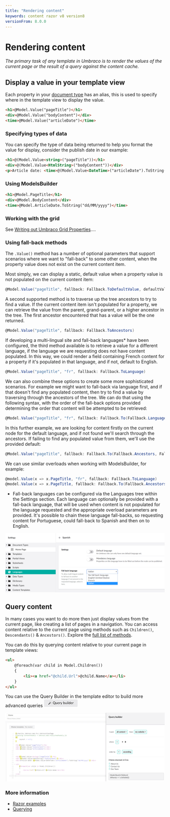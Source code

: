 ```yaml
---
title: "Rendering content"
keywords: content razor v8 version8
versionFrom: 8.0.0
---
```

# Rendering content

_The primary task of any template in Umbraco is to render the values of the current page or the result of a query against the content cache._

## Display a value in your template view

Each property in your [document type](../../Data/Defining-Content/index.md#what-is-a-document-type) has an alias, this is used to specify where in the template view to display the value.

```html
<h1>@Model.Value("pageTitle")</h1>
<div>@Model.Value("bodyContent")</div>
<time>@Model.Value("articleDate")</time>
```

### Specifying types of data

You can specify the type of data being returned to help you format the value for display, consider the publish date in our example:

```html
<h1>@(Model.Value<string>("pageTitle"))</h1>
<div>@(Model.Value<HtmlString>("bodyContent"))</div>
<p>Article date: <time>@(Model.Value<DateTime>("articleDate").ToString("dd/MM/yyyy"))</time></p>
```

### Using ModelsBuilder

```html
<h1>@Model.PageTitle</h1>
<div>@Model.BodyContent</div>
<time>@Model.ArticleDate.ToString("dd/MM/yyyy")</time>
```

### Working with the grid

See [Writing out Umbraco Grid Properties](../../Backoffice/Property-Editors/Built-in-Property-Editors/Grid-Layout/Render-Grid-In-Template.md#render-grid-in-template)....

### Using fall-back methods

The `.Value()` method has a number of optional parameters that support scenarios where we want to "fall-back" to some other content, when the property value does not exist on the current content item.

Most simply, we can display a static, default value when a property value is not populated on the current content item:

```csharp
@Model.Value("pageTitle", fallback: Fallback.ToDefaultValue, defaultValue: "Default page title")
```

A second supported method is to traverse up the tree ancestors to try to find a value.  If the current content item isn't populated for a property, we can retrieve the value from the parent, grand-parent, or a higher ancestor in the tree.  The first ancestor encountered that has a value will be the one returned.

```csharp
@Model.Value("pageTitle", fallback: Fallback.ToAncestors)
```

If developing a multi-lingual site and fall-back languages* have been configured, the third method available is to retrieve a value for a different language, if the language we are requesting does not have content populated.  In this way, we could render a field containing French content for a property if it's populated in that language, and if not, default to English.

```csharp
@Model.Value("pageTitle", "fr", fallback: Fallback.ToLanguage)
```

We can also combine these options to create some more sophisticated scenarios.  For example we might want to fall-back via language first, and if that doesn't find any populated content, then try to find a value by traversing through the ancestors of the tree.  We can do that using the following syntax, with the order of the fall-back options provided determining the order that content will be attempted to be retrieved:

```csharp
@Model.Value("pageTitle", "fr", fallback: Fallback.To(Fallback.Language, Fallback.Ancestors))
```

In this further example, we are looking for content firstly on the current node for the default language, and if not found we'll search through the ancestors.  If failing to find any populated value from them, we'll use the provided default:

```csharp
@Model.Value("pageTitle", fallback: Fallback.To(Fallback.Ancestors, Fallback.DefaultValue), defaultValue: "Default page title")
```

We can use similar overloads when working with ModelsBuilder, for example:

```csharp
@model.Value(x => x.PageTitle, "fr", fallback: Fallback.ToLanguage)
@model.Value(x => x.PageTitle, fallback: Fallback.To(Fallback.Ancestors, Fallback.DefaultValue), defaultValue: "Default page title")
```

* Fall-back languages can be configured via the Languages tree within the Settings section.  Each language can optionally be provided with a fall-back language, that will be used when content is not populated for the language requested and the appropriate overload parameters are provided.  It's possible to chain these language fall-backs, so requesting content for Portuguese, could fall-back to Spanish and then on to English.

![Configuring fall-back languages](images/language-fallback.png)

## Query content
In many cases you want to do more then just display values from the current page, like creating a list of pages in a navigation. You can access content relative to the current page using methods such as `Children()`, `Descendants()` & `Ancestors()`. Explore the [full list of methods](../../../Reference/Templating/Mvc/querying.md#traversing).

You can do this by querying content relative to your current page in template views:

```html
<ul>
    @foreach(var child in Model.Children())
    {
        <li><a href="@child.Url">@child.Name</a></li>
    }
</ul>
```

You can use the Query Builder in the template editor to build more advanced queries
![Query button](images/button-v8.png)

![Query helper](images/query-v8.png)

### More information
- [Razor examples](../../../Reference/Templating/Mvc/examples.md)
- [Querying](../../../Reference/Templating/Mvc/querying.md)

<!--
### Umbraco TV
- [Episode: Setting up our first template](http://umbraco.tv/videos/umbraco-v7/implementor/fundamentals/templating/alt-template/)
- [Episode: Insert Umbraco page field dialog](http://umbraco.tv/videos/umbraco-v7/implementor/fundamentals/templating/insert-umbraco-page-field-dialog/)
-->
